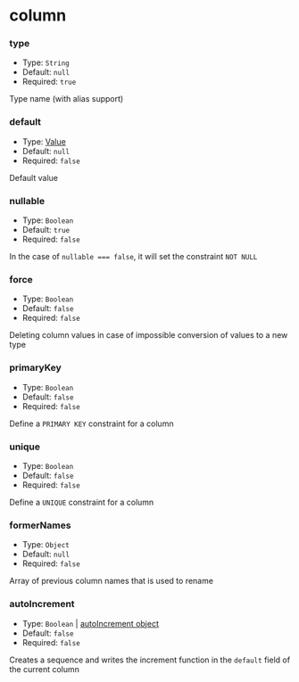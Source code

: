# column

### type

- Type: `String`
- Default: `null`
- Required: `true`

Type name (with alias support)

### default

- Type: [Value](column-value.md)
- Default: `null`
- Required: `false`

Default value

### nullable

- Type: `Boolean`
- Default: `true`
- Required: `false`

In the case of `nullable === false`, it will set the constraint `NOT NULL`

### force

- Type: `Boolean`
- Default: `false`
- Required: `false`

Deleting column values in case of impossible conversion of values to a new type

### primaryKey

- Type: `Boolean`
- Default: `false`
- Required: `false`

Define a `PRIMARY KEY` constraint for a column

### unique

- Type: `Boolean`
- Default: `false`
- Required: `false`

Define a `UNIQUE` constraint for a column

### formerNames

- Type: `Object`
- Default: `null`
- Required: `false`

Array of previous column names that is used to rename

### autoIncrement

- Type: `Boolean` | [autoIncrement object](auto-increment.md)
- Default: `false`
- Required: `false`

Creates a sequence and writes the increment function in the `default` field of the current column
